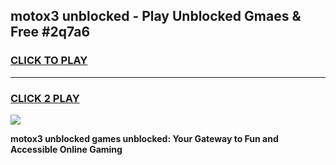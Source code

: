 
## motox3 unblocked - Play Unblocked Gmaes & Free #2q7a6
<h3>
<a href="https://news.freeplayer.one?title=motox3_unblocked&ref=26F">CLICK TO PLAY</a></h3>
<hr>

<h3>
<a href="https://news.freeplayer.one?title=motox3_unblocked&ref=26F">CLICK 2 PLAY</a>
  
</h3>

<a href="https://news.freeplayer.one?title=motox3_unblocked&ref=26F/"><img src="https://clearcache.store/games.png"></a>


**motox3 unblocked games unblocked: Your Gateway to Fun and Accessible Online Gaming**

